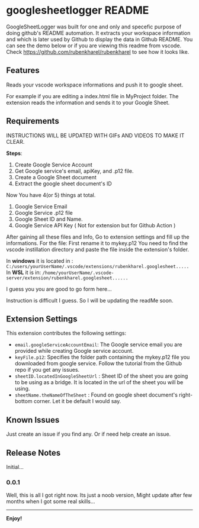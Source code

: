 # googlesheetlogger README

GoogleSheetLogger was built for one and only and specefic purpose of doing github's README automation. It extracts your workspace information and which is later used by Github to display the data in Github README. You can see the demo below or if you are viewing this readme from vscode. Check https://github.com/rubenkharel/rubenkharel to see how it looks like.

## Features

Reads your vscode workspace informations and push it to google sheet.

For example if you are editing a index.html file in MyProject folder. 
The extension reads the information and sends it to your Google Sheet.


## Requirements
INSTRUCTIONS WILL BE UPDATED WITH GIFs AND VIDEOS TO MAKE IT CLEAR. 

**Steps**:
1. Create Google Service Account
2. Get Google service's email, apiKey, and .p12 file.
3. Create a Google Sheet document
4. Extract the google sheet document's ID

Now You have 4(or 5) things at total.
1. Google Service Email
2. Google Service .p12 file
3. Google Sheet ID and Name.
4. Google Service API Key ( Not for extension but for Github Action )

After gaining all these files and Info, Go to extension settings and fill up the informations.
For the file: First rename it to mykey.p12 You need to find the vscode instillation directory and paste the file inside the extension's folder. 

In **windows** it is located in : `C:/users/yourUserName/.vscode/extensions/rubenkharel.googlesheet.....` <br />
In **WSL** it is in: `/home/yourUserName/.vscode-server/extension/rubenkharel.googlesheet......`

I guess you you are good to go form here... 

Instruction is difficult I guess. So I will be updating the readMe soon.

## Extension Settings

This extension contributes the following settings:

* `email.googleServiceAccountEmail`: The Google service email you are provided while creating Google service account.
* `keyFile.p12`: Specifies the folder path containing the mykey.p12 file you downloaded from google service. Follow the tutorial from the Github repo if you get any issues.
* `sheetID.locatedInGoogleSheetUrl` : Sheet ID of the sheet you are going to be using as a bridge. It is located in the url of the sheet you will be using.
* `sheetName.theNameOfTheSheet` : Found on google sheet document's right-bottom corner. Let it be default I would say.

## Known Issues

Just create an issue if you find any. Or if need help create an issue.

## Release Notes

Initial... 

### 0.0.1

Well, this is all I got right now. Its just a noob version, Might update after few months when I got some real skills...

-----------------------------------------------------------------------------------------------------------

**Enjoy!**
